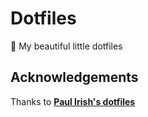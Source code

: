 # Dotfiles

🎁 My beautiful little dotfiles

## Acknowledgements
Thanks to **[Paul Irish's dotfiles](https://github.com/paulirish/dotfiles)**
